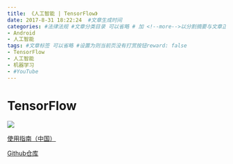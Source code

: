 ```yaml
---
title: 《人工智能 | TensorFlow》
date: 2017-8-31 18:22:24  #文章生成时间
categories: #法律法规 #文章分类目录 可以省略 # 加 <!--more-->以分割摘要与文章正文。
- Android
- 人工智能
tags: #文章标签 可以省略 #设置为则当前页没有打赏按钮reward: false
- TensorFlow
- 人工智能
- 机器学习
- #YouTube
---
```

# TensorFlow #

![](http://wx1.sinaimg.cn/mw690/0069VnN5gy1fj32thp40qj30l408yn0h.jpg)

<!--more-->

[使用指南（中国）](tensorflow.google.cn)

[Github仓库](https://github.com/tensorflow/tensorflow)
